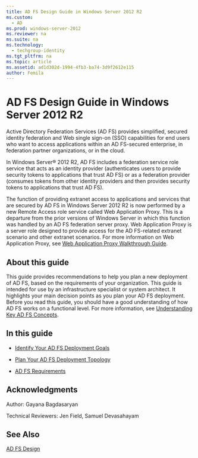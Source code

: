 ```yaml
---
title: AD FS Design Guide in Windows Server 2012 R2
ms.custom: 
  - AD
ms.prod: windows-server-2012
ms.reviewer: na
ms.suite: na
ms.technology: 
  - techgroup-identity
ms.tgt_pltfrm: na
ms.topic: article
ms.assetid: ad1d302d-1994-4fb3-ba74-3d9f2612e115
author: Femila
---
```

# AD FS Design Guide in Windows Server 2012 R2
Active Directory Federation Services \(AD FS\) provides simplified, secured identity federation and Web single sign\-on \(SSO\) capabilities for end users who want to access applications within an AD FS\-secured enterprise, in federation partner organizations, or in the cloud.  
  
In Windows Server® 2012 R2, AD FS includes a federation service role service that acts as an identity provider \(authenticates users to provide security tokens to applications that trust AD FS\) or as a federation provider \(consumes tokens from other identity providers and then provides security tokens to applications that trust AD FS\).  
  
The function of providing extranet access to applications and services that are secured by AD FS in Windows Server 2012 R2 is now performed by a new Remote Access role service called Web Application Proxy. This is a departure from the prior versions of Windows Server in which this function was handled by an AD FS federation server proxy. Web Application Proxy is a server role designed to provide access for the AD FS\-related extranet scenario and other extranet scenarios. For more information on Web Application Proxy, see [Web Application Proxy Walkthrough Guide](Web-Application-Proxy-Walkthrough-Guide.md).  
  
## About this guide  
This guide provides recommendations to help you plan a new deployment of AD FS, based on the requirements of your organization. This guide is intended for use by an infrastructure specialist or system architect. It highlights your main decision points as you plan your AD FS deployment. Before you read this guide, you should have a good understanding of how AD FS works on a functional level. For more information, see [Understanding Key AD FS Concepts](../../active-directory-federation-services/plan/tech-ref/Understanding-Key-AD-FS-Concepts.md).  
  
## In this guide  
  
-   [Identify Your AD FS Deployment Goals](../../active-directory-federation-services/plan/WS2012R2-guide/Identify-Your-AD-FS-Deployment-Goals.md)  
  
-   [Plan Your AD FS Deployment Topology](../../active-directory-federation-services/plan/WS2012R2-guide/Plan-Your-AD-FS-Deployment-Topology.md)  
  
-   [AD FS Requirements](../../active-directory-federation-services/plan/WS2012R2-guide/AD-FS-Requirements.md)  
  
## Acknowledgments  
Author: Gayana Bagdasaryan  
  
Technical Reviewers: Jen Field, Samuel Devasahayam  
  
## See Also  
[AD FS Design](../AD-FS-Design.md)  
  

